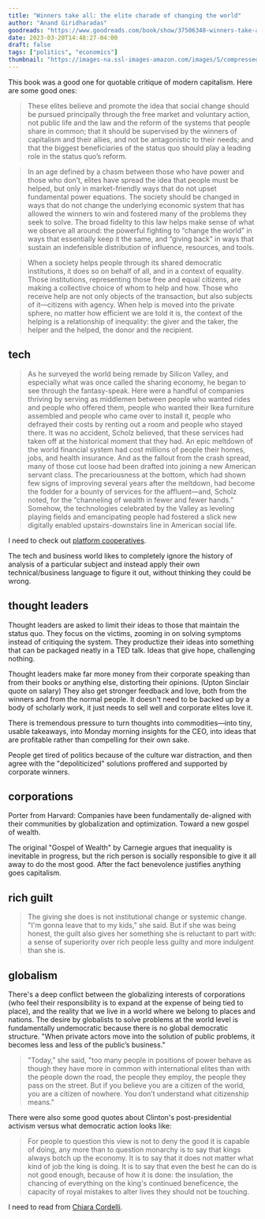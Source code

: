 ```yaml
---
title: "Winners take all: the elite charade of changing the world"
author: "Anand Giridharadas"
goodreads: "https://www.goodreads.com/book/show/37506348-winners-take-all"
date: 2023-03-20T14:48:27-04:00
draft: false
tags: ["politics", "economics"]
thumbnail: "https://images-na.ssl-images-amazon.com/images/S/compressed.photo.goodreads.com/books/1528750369i/37506348.jpg"
---
```


This book was a good one for quotable critique of modern capitalism. Here are some good ones:

> These elites believe and promote the idea that social change should be pursued principally through the free market and voluntary action, not public life and the law and the reform of the systems that people share in common; that it should be supervised by the winners of capitalism and their allies, and not be antagonistic to their needs; and that the biggest beneficiaries of the status quo should play a leading role in the status quo’s reform.

> In an age defined by a chasm between those who have power and those who don’t, elites have spread the idea that people must be helped, but only in market-friendly ways that do not upset fundamental power equations. The society should be changed in ways that do not change the underlying economic system that has allowed the winners to win and fostered many of the problems they seek to solve. The broad fidelity to this law helps make sense of what we observe all around: the powerful fighting to “change the world” in ways that essentially keep it the same, and “giving back” in ways that sustain an indefensible distribution of influence, resources, and tools.

> When a society helps people through its shared democratic institutions, it does so on behalf of all, and in a context of equality. Those institutions, representing those free and equal citizens, are making a collective choice of whom to help and how. Those who receive help are not only objects of the transaction, but also subjects of it—citizens with agency. When help is moved into the private sphere, no matter how efficient we are told it is, the context of the helping is a relationship of inequality: the giver and the taker, the helper and the helped, the donor and the recipient.

## tech

> As he surveyed the world being remade by Silicon Valley, and especially what was once called the sharing economy, he began to see through the fantasy-speak. Here were a handful of companies thriving by serving as middlemen between people who wanted rides and people who offered them, people who wanted their Ikea furniture assembled and people who came over to install it, people who defrayed their costs by renting out a room and people who stayed there. It was no accident, Scholz believed, that these services had taken off at the historical moment that they had. An epic meltdown of the world financial system had cost millions of people their homes, jobs, and health insurance. And as the fallout from the crash spread, many of those cut loose had been drafted into joining a new American servant class. The precariousness at the bottom, which had shown few signs of improving several years after the meltdown, had become the fodder for a bounty of services for the affluent—and, Scholz noted, for the “channeling of wealth in fewer and fewer hands.” Somehow, the technologies celebrated by the Valley as leveling playing fields and emancipating people had fostered a slick new digitally enabled upstairs-downstairs line in American social life.

I need to check out [platform cooperatives](https://en.m.wikipedia.org/wiki/Platform_cooperative).

The tech and business world likes to completely ignore the history of analysis of a particular subject and instead apply their own technical/business language to figure it out, without thinking they could be wrong.

## thought leaders

Thought leaders are asked to limit their ideas to those that maintain the status quo. They focus on the victims, zooming in on solving symptoms instead of critiquing the system. They productize their ideas into something that can be packaged neatly in a TED talk. Ideas that give hope, challenging nothing.

Thought leaders make far more money from their corporate speaking than from their books or anything else, distorting their opinions. (Upton Sinclair quote on salary) They also get stronger feedback and love, both from the winners and from the normal people. It doesn't need to be backed up by a body of scholarly work, it just needs to sell well and corporate elites love it.

There is tremendous pressure to turn thoughts into commodities—into tiny, usable takeaways, into Monday morning insights for the CEO, into ideas that are profitable rather than compelling for their own sake.

People get tired of politics because of the culture war distraction, and then agree with the "depoliticized" solutions proffered and supported by corporate winners.

## corporations

Porter from Harvard: Companies have been fundamentally de-aligned with their communities by globalization and optimization. Toward a new gospel of wealth.

The original "Gospel of Wealth" by Carnegie argues that inequality is inevitable in progress, but the rich person is socially responsible to give it all away to do the most good. After the fact benevolence justifies anything goes capitalism.

## rich guilt

> The giving she does is not institutional change or systemic change. "I'm gonna leave that to my kids," she said. But if she was being honest, the guilt also gives her something she is reluctant to part with: a sense of superiority over rich people less guilty and more indulgent than she is.

## globalism

There's a deep conflict between the globalizing interests of corporations (who feel their responsibility is to expand at the expense of being tied to place), and the reality that we live in a world where we belong to places and nations. The desire by globalists to solve problems at the world level is fundamentally undemocratic because there is no global democratic structure. "When private actors move into the solution of public problems, it becomes less and less of the public’s business."

> "Today,” she said, "too many people in positions of power behave as though they have more in common with international elites than with the people down the road, the people they employ, the people they pass on the street. But if you believe you are a citizen of the world, you are a citizen of nowhere. You don’t understand what citizenship means."

There were also some good quotes about Clinton's post-presidential activism versus what democratic action looks like:

> For people to question this view is not to deny the good it is capable of doing, any more than to question monarchy is to say that kings always botch up the economy. It is to say that it does not matter what kind of job the king is doing. It is to say that even the best he can do is not good enough, because of how it is done: the insulation, the chancing of everything on the king's continued beneficence, the capacity of royal mistakes to alter lives they should not be touching.

I need to read from [Chiara Cordelli](https://www.goodreads.com/author/show/14243051.Chiara_Cordelli).
